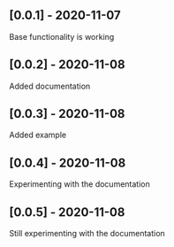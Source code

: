 ## [0.0.1] - 2020-11-07

Base functionality is working

## [0.0.2] - 2020-11-08

Added documentation

## [0.0.3] - 2020-11-08

Added example

## [0.0.4] - 2020-11-08

Experimenting with the documentation

## [0.0.5] - 2020-11-08

Still experimenting with the documentation
